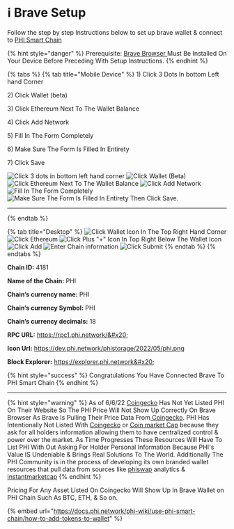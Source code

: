 # ℹ Brave Setup

Follow the step by step Instructions below to set up brave wallet & connect to [PHI Smart Chain](../../) &#x20;

{% hint style="danger" %}
Prerequisite: [Brave Browser ](https://brave.com/)Must Be Installed On Your Device Before Preceding With Setup Instructions. &#x20;
{% endhint %}

{% tabs %}
{% tab title="Mobile Device" %}
1\) Click 3 Dots In bottom Left hand Corner

2\) Click Wallet (beta)

3\) Click Ethereum Next To The Wallet Balance

4\) Click Add Network

5\) Fill In The Form Completely&#x20;

6\) Make Sure The Form Is Filled In Entirety&#x20;

7\) Click Save

![Click 3 dots in bottom left hand corner](../../.gitbook/assets/IMG\_4683.jpg) ![Click Wallet (Beta)](../../.gitbook/assets/IMG\_4684.jpg) ![Click Ethereum Next To The Wallet Balance](../../.gitbook/assets/IMG\_4685.jpg) ![Click Add Network ](../../.gitbook/assets/IMG\_4686.jpg) ![Fill In The Form Completely ](../../.gitbook/assets/IMG\_4687.jpg) ![Make Sure The Form Is Filled In Entirety Then Click Save.](../../.gitbook/assets/IMG\_4688.jpg)

****
{% endtab %}

{% tab title="Desktop" %}
![Click Wallet Icon In The Top Right Hand Corner](<../../.gitbook/assets/Screen Shot 2022-06-06 at 3.51.01 PM.png>) ![Click Ethereum ](<../../.gitbook/assets/Screen Shot 2022-06-06 at 3.52.18 PM.png>) ![Click Plus "+" Icon In Top Right Below The Wallet Icon](<../../.gitbook/assets/Screen Shot 2022-06-06 at 3.53.01 PM.png>) ![Click Add](<../../.gitbook/assets/Screen Shot 2022-06-06 at 3.54.02 PM.png>) ![Enter Chain information ](<../../.gitbook/assets/Screen Shot 2022-06-06 at 3.54.53 PM.png>) ![Click Submit](<../../.gitbook/assets/Screen Shot 2022-06-06 at 3.55.06 PM.png>)
{% endtab %}
{% endtabs %}

**Chain ID:** 4181&#x20;

**Name of the Chain:** PHI&#x20;

**Chain’s currency name:** PHI&#x20;

**Chain’s currency Symbol:** PHI&#x20;

**Chain’s currency decimals:** 18&#x20;

**RPC URL:** https://rpc1.phi.network/​&#x20;

**Icon Url:** https://dev.phi.network/phistorage/2022/05/phi.png

**Block Explorer:** https://explorer.phi.network&#x20;

{% hint style="success" %}
Congratulations You Have Connected Brave To PHI Smart Chain
{% endhint %}

****

{% hint style="warning" %}
As of 6/6/22 [Coingecko](https://coingecko.com) Has Not Yet Listed PHI On Their Website So The PHI Price Will Not Show Up Correctly On Brave Browser As Brave Is Pulling Their Price Data From[ Coingecko](https://coingecko.com). PHI Has Intentionally Not Listed With [Coingecko](https://coingecko.com) or [Coin market Cap](https://coinmarketcap.com) because they ask for all holders information allowing them to have centralized control & power over the market. As Time Progresses These Resources Will Have To List PHI With Out Asking For Holder Personal Information Because PHI's Value IS Undeniable & Brings Real Solutions To The World. Additionally The PHI Community is in the process of developing its own branded wallet resources that pull data from sources like [phiswap](https://info.phiswap.com) analytics & [instantmarketcap](https://instantmarketcap.com)&#x20;
{% endhint %}

Pricing For Any Asset Listed On Coingecko Will Show Up In Brave Wallet on PHI Chain Such As BTC, ETH, & So on.&#x20;

{% embed url="https://docs.phi.network/phi-wiki/use-phi-smart-chain/how-to-add-tokens-to-wallet" %}
